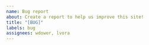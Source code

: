 ```yaml
---
name: Bug report
about: Create a report to help us improve this site!
title: "[BUG]"
labels: bug
assignees: wdower, lvora
---
```


